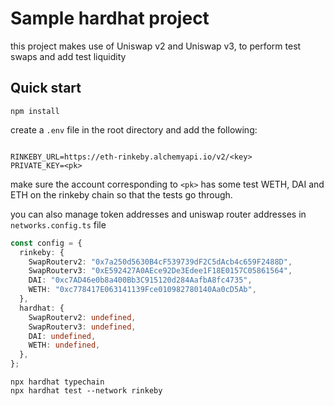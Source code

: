 # Sample hardhat project

this project makes use of Uniswap v2 and Uniswap v3, to perform test swaps and add test liquidity

## Quick start

```shell
npm install
```

create a `.env` file in the root directory and add the following:

```shell

RINKEBY_URL=https://eth-rinkeby.alchemyapi.io/v2/<key>
PRIVATE_KEY=<pk>
```

make sure the account corresponding to `<pk>` has some test WETH, DAI and ETH on the rinkeby chain so that the tests go through.

you can also manage token addresses and uniswap router addresses in `networks.config.ts` file

```typescript
const config = {
  rinkeby: {
    SwapRouterv2: "0x7a250d5630B4cF539739dF2C5dAcb4c659F2488D",
    SwapRouterv3: "0xE592427A0AEce92De3Edee1F18E0157C05861564",
    DAI: "0xc7AD46e0b8a400Bb3C915120d284AafbA8fc4735",
    WETH: "0xc778417E063141139Fce010982780140Aa0cD5Ab",
  },
  hardhat: {
    SwapRouterv2: undefined,
    SwapRouterv3: undefined,
    DAI: undefined,
    WETH: undefined,
  },
};
```

```shell
npx hardhat typechain
npx hardhat test --network rinkeby
```
